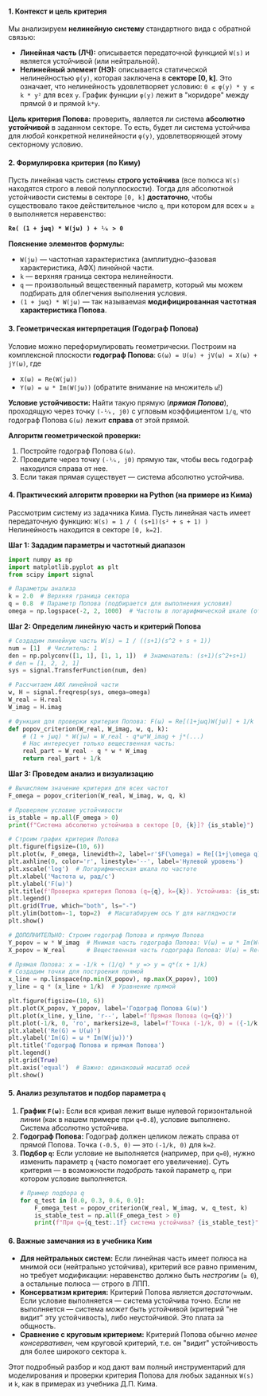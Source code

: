#### **1. Контекст и цель критерия**

Мы анализируем **нелинейную систему** стандартного вида с обратной связью:
*   **Линейная часть (ЛЧ):** описывается передаточной функцией `W(s)` и является устойчивой (или нейтральной).
*   **Нелинейный элемент (НЭ):** описывается статической нелинейностью `φ(y)`, которая заключена в **секторе [0, k]**.
Это означает, что нелинейность удовлетворяет условию:
`0 ≤ φ(y) * y ≤ k * y²` для всех `y`.
График функции `φ(y)` лежит в "коридоре" между прямой `0` и прямой `k*y`.

**Цель критерия Попова:** проверить, является ли система **абсолютно устойчивой** в заданном секторе. То есть, будет ли система устойчива для *любой* конкретной нелинейности `φ(y)`, удовлетворяющей этому секторному условию.

#### **2. Формулировка критерия (по Киму)**

Пусть линейная часть системы **строго устойчива** (все полюса `W(s)` находятся строго в левой полуплоскости). Тогда для абсолютной устойчивости системы в секторе `[0, k]` **достаточно**, чтобы существовало такое действительное число `q`, при котором для всех `ω ≥ 0` выполняется неравенство:

**`Re( (1 + jωq) * W(jω) ) + ¹⁄ₖ > 0`**

**Пояснение элементов формулы:**
*   `W(jω)` — частотная характеристика (амплитудно-фазовая характеристика, АФХ) линейной части.
*   `k` — верхняя граница сектора нелинейности.
*   `q` — произвольный вещественный параметр, который мы можем подбирать для облегчения выполнения условия.
*   `(1 + jωq) * W(jω)` — так называемая **модифицированная частотная характеристика Попова**.

#### **3. Геометрическая интерпретация (Годограф Попова)**

Условие можно переформулировать геометрически. Построим на комплексной плоскости **годограф Попова**:
`G(ω) = U(ω) + jV(ω) = X(ω) + jY(ω)`, где
*   `X(ω) = Re(W(jω))`
*   `Y(ω) = ω * Im(W(jω))` (обратите внимание на множитель `ω`!)

**Условие устойчивости:** Найти такую прямую (***прямая Попова***), проходящую через точку `(-¹⁄ₖ, j0)` с угловым коэффициентом `1/q`, что годограф Попова `G(ω)` лежит **справа** от этой прямой.

**Алгоритм геометрической проверки:**
1.  Постройте годограф Попова `G(ω)`.
2.  Проведите через точку `(-¹⁄ₖ, j0)` прямую так, чтобы весь годограф находился справа от нее.
3.  Если такая прямая существует — система абсолютно устойчива.

#### **4. Практический алгоритм проверки на Python (на примере из Кима)**

Рассмотрим систему из задачника Кима. Пусть линейная часть имеет передаточную функцию:
`W(s) = 1 / ( (s+1)(s² + s + 1) )`
Нелинейность находится в секторе `[0, k=2]`.

**Шаг 1: Зададим параметры и частотный диапазон**
```python
import numpy as np
import matplotlib.pyplot as plt
from scipy import signal

# Параметры анализа
k = 2.0  # Верхняя граница сектора
q = 0.8  # Параметр Попова (подбирается для выполнения условия)
omega = np.logspace(-2, 2, 1000)  # Частоты в логарифмической шкале (от 0.01 до 100)
```

**Шаг 2: Определим линейную часть и критерий Попова**
```python
# Создадим линейную часть W(s) = 1 / ((s+1)(s^2 + s + 1))
num = [1]  # Числитель: 1
den = np.polyconv([1, 1], [1, 1, 1])  # Знаменатель: (s+1)(s^2+s+1)
# den = [1, 2, 2, 1] 
sys = signal.TransferFunction(num, den)

# Рассчитаем АФХ линейной части
w, H = signal.freqresp(sys, omega=omega)
W_real = H.real
W_imag = H.imag

# Функция для проверки критерия Попова: F(ω) = Re[(1+jωq)W(jω)] + 1/k
def popov_criterion(W_real, W_imag, w, q, k):
    # (1 + jωq) * W(jω) = W_real - q*ω*W_imag + j*(...)
    # Нас интересует только вещественная часть:
    real_part = W_real - q * w * W_imag
    return real_part + 1/k
```

**Шаг 3: Проведем анализ и визуализацию**
```python
# Вычисляем значение критерия для всех частот
F_omega = popov_criterion(W_real, W_imag, w, q, k)

# Проверяем условие устойчивости
is_stable = np.all(F_omega > 0)
print(f"Система абсолютно устойчива в секторе [0, {k}]? {is_stable}")

# Строим график критерия Попова
plt.figure(figsize=(10, 6))
plt.plot(w, F_omega, linewidth=2, label=r'$F(\omega) = Re[(1+j\omega q)W(j\omega)] + 1/k$')
plt.axhline(0, color='r', linestyle='--', label='Нулевой уровень')
plt.xscale('log')  # Логарифмическая шкала по частоте
plt.xlabel('Частота ω, рад/с')
plt.ylabel('F(ω)')
plt.title(f'Проверка критерия Попова (q={q}, k={k}). Устойчива: {is_stable}')
plt.legend()
plt.grid(True, which="both", ls="-")
plt.ylim(bottom=-1, top=2)  # Масштабируем ось Y для наглядности
plt.show()

# ДОПОЛНИТЕЛЬНО: Строим годограф Попова и прямую Попова
Y_popov = w * W_imag  # Мнимая часть годографа Попова: V(ω) = ω * Im(W(jω))
X_popov = W_real      # Вещественная часть годографа Попова: U(ω) = Re(W(jω))

# Прямая Попова: x = -1/k + (1/q) * y => y = q*(x + 1/k)
# Создадим точки для построения прямой
x_line = np.linspace(np.min(X_popov), np.max(X_popov), 100)
y_line = q * (x_line + 1/k)  # Уравнение прямой

plt.figure(figsize=(10, 6))
plt.plot(X_popov, Y_popov, label='Годограф Попова G(ω)')
plt.plot(x_line, y_line, 'r--', label=f'Прямая Попова (q={q})')
plt.plot(-1/k, 0, 'ro', markersize=8, label=f'Точка (-1/k, 0) = ({-1/k:.2f}, 0)')
plt.xlabel('Re(G) = U(ω)')
plt.ylabel('Im(G) = ω * Im(W(jω))')
plt.title('Годограф Попова и прямая Попова')
plt.legend()
plt.grid(True)
plt.axis('equal')  # Важно: одинаковый масштаб осей
plt.show()
```

#### **5. Анализ результатов и подбор параметра `q`**

1.  **График `F(ω)`:** Если вся кривая лежит выше нулевой горизонтальной линии (как в нашем примере при `q=0.8`), условие выполнено. Система абсолютно устойчива.
2.  **Годограф Попова:** Годограф должен целиком лежать справа от прямой Попова. Точка `(-0.5, 0)` — это `(-1/k, 0)` для `k=2`.
3.  **Подбор `q`:** Если условие не выполняется (например, при `q=0`), нужно изменить параметр `q` (часто помогает его увеличение). Суть критерия — в возможности *подобрать* такой параметр `q`, при котором условие выполняется.
    ```python
    # Пример подбора q
    for q_test in [0.0, 0.3, 0.6, 0.9]:
        F_omega_test = popov_criterion(W_real, W_imag, w, q_test, k)
        is_stable_test = np.all(F_omega_test > 0)
        print(f"При q={q_test:.1f} система устойчива? {is_stable_test}")
    ```

#### **6. Важные замечания из в учебника Ким**

*   **Для нейтральных систем:** Если линейная часть имеет полюса на мнимой оси (нейтрально устойчива), критерий все равно применим, но требует модификации: неравенство должно быть *нестрогим* (`≥ 0`), а остальные полюса — строго в ЛПП.
*   **Консерватизм критерия:** Критерий Попова является *достаточным*. Если условие выполняется — система устойчива точно. Если не выполняется — система *может* быть устойчивой (критерий "не видит" эту устойчивость), либо неустойчивой. Это плата за общность.
*   **Сравнение с круговым критерием:** Критерий Попова обычно *менее консервативен*, чем круговой критерий, т.е. он "видит" устойчивость для более широкого сектора `k`.

Этот подробный разбор и код дают вам полный инструментарий для моделирования и проверки критерия Попова для любых заданных `W(s)` и `k`, как в примерах из учебника Д.П. Кима.
